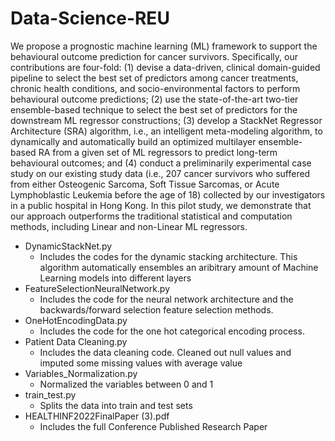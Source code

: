 # Data-Science-REU

We propose a prognostic machine learning (ML) framework to support the behavioural outcome prediction for cancer survivors. Specifically, our contributions are four-fold: (1) devise a data-driven, clinical domain-guided pipeline to select the best set of predictors among cancer treatments, chronic health conditions, and socio-environmental factors to perform behavioural outcome predictions; (2) use the state-of-the-art two-tier ensemble-based technique to select the best set of predictors for the downstream ML regressor constructions; (3) develop a StackNet Regressor Architecture (SRA) algorithm, i.e., an intelligent meta-modeling algorithm, to dynamically and automatically build an optimized multilayer ensemble-based RA from a given set of ML regressors to predict long-term behavioural outcomes; and (4) conduct a preliminarily experimental case study on our existing study data (i.e., 207 cancer survivors who suffered from either Osteogenic Sarcoma, Soft Tissue Sarcomas, or Acute Lymphoblastic Leukemia before the age of 18) collected by our investigators in a public hospital in Hong Kong. In this pilot study, we demonstrate that our approach outperforms the traditional statistical and computation methods, including Linear and non-Linear ML regressors.

- DynamicStackNet.py
  - Includes the codes for the dynamic stacking architecture. This algorithm automatically ensembles an aribitrary amount of Machine Learning models into different layers
- FeatureSelectionNeuralNetwork.py
  - Includes the code for the neural network architecture and the backwards/forward selection feature selection methods. 
- OneHotEncodingData.py
  - Includes the code for the one hot categorical encoding process. 
- Patient Data Cleaning.py
  - Includes the data cleaning code. Cleaned out null values and imputed some missing values with average value
- Variables_Normalization.py
  - Normalized the variables between 0 and 1
- train_test.py
  - Splits the data into train and test sets
- HEALTHINF2022FinalPaper (3).pdf
  - Includes the full Conference Published Research Paper
